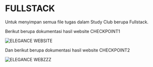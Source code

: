 # FULLSTACK
Untuk menyimpan semua file tugas dalam Study Club berupa Fullstack.

Berikut berupa dokumentasi hasil website CHECKPOINT1

![ELEGANCE WEBSITE](https://github.com/user-attachments/assets/b154c1c1-8288-458f-8a95-d1b904e224c9)


Dan berikut berupa dokumentasi hasil website CHECKPOINT2

![ELEGANCE WEBZZZ](https://github.com/user-attachments/assets/4e675947-59c9-48b2-a333-86cfdf663ecc)
